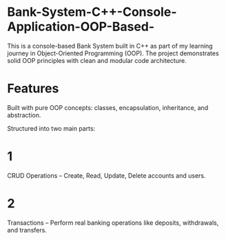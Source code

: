 # Bank-System-C++-Console-Application-OOP-Based-
This is a console-based Bank System built in C++ as part of my learning journey in Object-Oriented Programming (OOP). The project demonstrates solid OOP principles with clean and modular code architecture.


# Features
Built with pure OOP concepts: classes, encapsulation, inheritance, and abstraction.

Structured into two main parts:

# 1
CRUD Operations – Create, Read, Update, Delete accounts and users.

# 2
Transactions – Perform real banking operations like deposits, withdrawals, and transfers.

